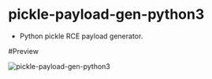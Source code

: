 # pickle-payload-gen-python3

* Python pickle RCE payload generator.

#Preview

![pickle-payload-gen-python3](https://user-images.githubusercontent.com/30050702/127749374-0fad8cf3-3abc-407d-b3a2-307151d97069.gif)


